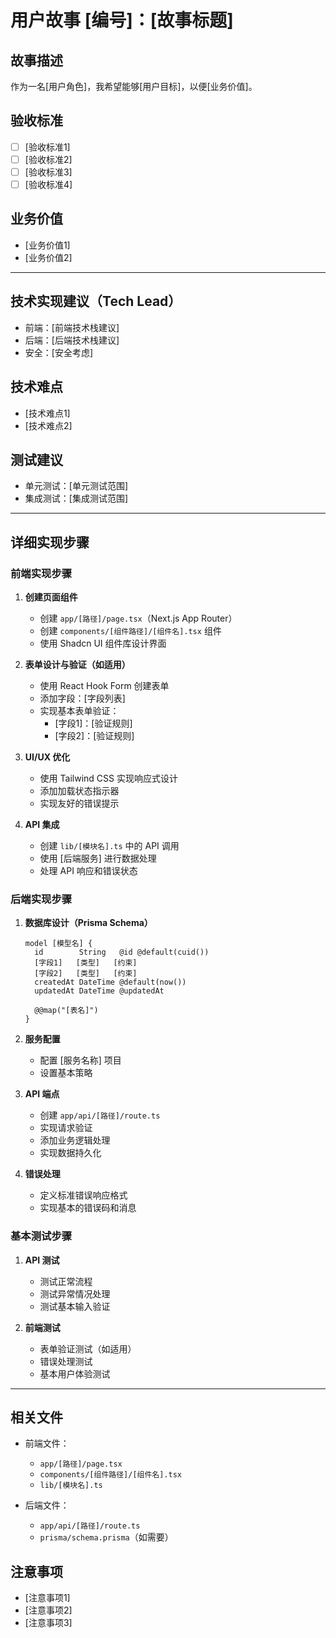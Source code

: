 # 用户故事 [编号]：[故事标题]

## 故事描述

作为一名[用户角色]，我希望能够[用户目标]，以便[业务价值]。

## 验收标准

- [ ] [验收标准1]
- [ ] [验收标准2]
- [ ] [验收标准3]
- [ ] [验收标准4]

## 业务价值

- [业务价值1]
- [业务价值2]

---

## 技术实现建议（Tech Lead）

- 前端：[前端技术栈建议]
- 后端：[后端技术栈建议]
- 安全：[安全考虑]

## 技术难点

- [技术难点1]
- [技术难点2]

## 测试建议

- 单元测试：[单元测试范围]
- 集成测试：[集成测试范围]

---

## 详细实现步骤

### 前端实现步骤

1. **创建页面组件**
   - 创建 `app/[路径]/page.tsx`（Next.js App Router）
   - 创建 `components/[组件路径]/[组件名].tsx` 组件
   - 使用 Shadcn UI 组件库设计界面

2. **表单设计与验证（如适用）**
   - 使用 React Hook Form 创建表单
   - 添加字段：[字段列表]
   - 实现基本表单验证：
     - [字段1]：[验证规则]
     - [字段2]：[验证规则]

3. **UI/UX 优化**
   - 使用 Tailwind CSS 实现响应式设计
   - 添加加载状态指示器
   - 实现友好的错误提示

4. **API 集成**
   - 创建 `lib/[模块名].ts` 中的 API 调用
   - 使用 [后端服务] 进行数据处理
   - 处理 API 响应和错误状态

### 后端实现步骤

1. **数据库设计（Prisma Schema）**
   ```prisma
   model [模型名] {
     id        String   @id @default(cuid())
     [字段1]   [类型]   [约束]
     [字段2]   [类型]   [约束]
     createdAt DateTime @default(now())
     updatedAt DateTime @updatedAt
     
     @@map("[表名]")
   }
   ```

2. **服务配置**
   - 配置 [服务名称] 项目
   - 设置基本策略

3. **API 端点**
   - 创建 `app/api/[路径]/route.ts`
   - 实现请求验证
   - 添加业务逻辑处理
   - 实现数据持久化

4. **错误处理**
   - 定义标准错误响应格式
   - 实现基本的错误码和消息

### 基本测试步骤

1. **API 测试**
   - 测试正常流程
   - 测试异常情况处理
   - 测试基本输入验证

2. **前端测试**
   - 表单验证测试（如适用）
   - 错误处理测试
   - 基本用户体验测试

---

## 相关文件

- 前端文件：
  - `app/[路径]/page.tsx`
  - `components/[组件路径]/[组件名].tsx`
  - `lib/[模块名].ts`

- 后端文件：
  - `app/api/[路径]/route.ts`
  - `prisma/schema.prisma`（如需要）

## 注意事项

- [注意事项1]
- [注意事项2]
- [注意事项3] 